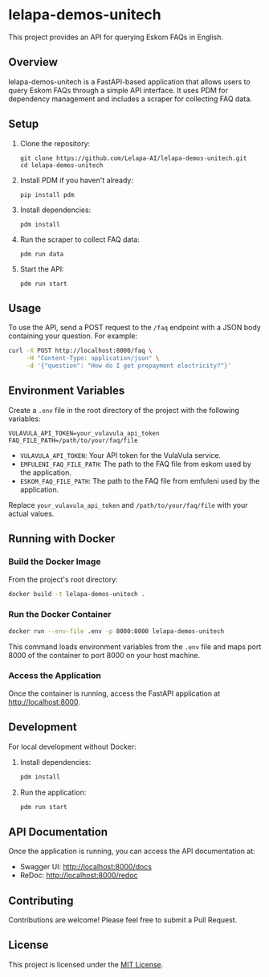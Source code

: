 # lelapa-demos-unitech

This project provides an API for querying Eskom FAQs in English.

## Overview

lelapa-demos-unitech is a FastAPI-based application that allows users to query Eskom FAQs through a simple API interface. It uses PDM for dependency management and includes a scraper for collecting FAQ data.

## Setup

1. Clone the repository:
   ```
   git clone https://github.com/Lelapa-AI/lelapa-demos-unitech.git
   cd lelapa-demos-unitech
   ```

2. Install PDM if you haven't already:
   ```
   pip install pdm
   ```

3. Install dependencies:
   ```
   pdm install
   ```

4. Run the scraper to collect FAQ data:
   ```
   pdm run data
   ```

5. Start the API:
   ```
   pdm run start
   ```

## Usage

To use the API, send a POST request to the `/faq` endpoint with a JSON body containing your question. For example:

```bash
curl -X POST http://localhost:8000/faq \
     -H "Content-Type: application/json" \
     -d '{"question": "How do I get prepayment electricity?"}'
```

## Environment Variables

Create a `.env` file in the root directory of the project with the following variables:

```
VULAVULA_API_TOKEN=your_vulavula_api_token
FAQ_FILE_PATH=/path/to/your/faq/file
```

- `VULAVULA_API_TOKEN`: Your API token for the VulaVula service.
- `EMFULENI_FAQ_FILE_PATH`: The path to the FAQ file from eskom used by the application.
- `ESKOM_FAQ_FILE_PATH`: The path to the FAQ file from emfuleni used by the application.

Replace `your_vulavula_api_token` and `/path/to/your/faq/file` with your actual values.

## Running with Docker

### Build the Docker Image

From the project's root directory:

```bash
docker build -t lelapa-demos-unitech .
```

### Run the Docker Container

```bash
docker run --env-file .env -p 8000:8000 lelapa-demos-unitech
```

This command loads environment variables from the `.env` file and maps port 8000 of the container to port 8000 on your host machine.

### Access the Application

Once the container is running, access the FastAPI application at [http://localhost:8000](http://localhost:8000).

## Development

For local development without Docker:

1. Install dependencies:
   ```bash
   pdm install
   ```

2. Run the application:
   ```bash
   pdm run start
   ```

## API Documentation

Once the application is running, you can access the API documentation at:

- Swagger UI: [http://localhost:8000/docs](http://localhost:8000/docs)
- ReDoc: [http://localhost:8000/redoc](http://localhost:8000/redoc)

## Contributing

Contributions are welcome! Please feel free to submit a Pull Request.

## License

This project is licensed under the [MIT License](LICENSE).


